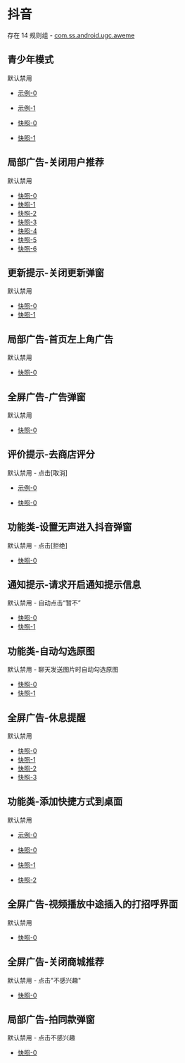 # 抖音

存在 14 规则组 - [com.ss.android.ugc.aweme](/src/apps/com.ss.android.ugc.aweme.ts)

## 青少年模式

默认禁用

- [示例-0](https://m.gkd.li/57941037/d2b6ee77-ae06-4873-a106-db4ce2324777)
- [示例-1](https://m.gkd.li/57941037/29534293-f3c7-4187-a36f-47e37fef2f42)

- [快照-0](https://i.gkd.li/i/14321107)
- [快照-1](https://i.gkd.li/i/14473006)

## 局部广告-关闭用户推荐

默认禁用

- [快照-0](https://i.gkd.li/i/12520943)
- [快照-1](https://i.gkd.li/i/12520962)
- [快照-2](https://i.gkd.li/i/12675396)
- [快照-3](https://i.gkd.li/i/12675129)
- [快照-4](https://i.gkd.li/i/12675245)
- [快照-5](https://i.gkd.li/i/12525387)
- [快照-6](https://i.gkd.li/i/12525389)

## 更新提示-关闭更新弹窗

默认禁用

- [快照-0](https://i.gkd.li/i/12534016)
- [快照-1](https://i.gkd.li/i/13328599)

## 局部广告-首页左上角广告

默认禁用

- [快照-0](https://i.gkd.li/i/12749276)

## 全屏广告-广告弹窗

默认禁用

- [快照-0](https://i.gkd.li/i/12769137)

## 评价提示-去商店评分

默认禁用 - 点击[取消]

- [示例-0](https://github.com/gkd-kit/inspect/assets/38517192/4554c785-39e0-4eac-9cfb-f1b1c2976008)

- [快照-0](https://i.gkd.li/i/13053628)

## 功能类-设置无声进入抖音弹窗

默认禁用 - 点击[拒绝]

- [快照-0](https://i.gkd.li/i/13256087)

## 通知提示-请求开启通知提示信息

默认禁用 - 自动点击“暂不”

- [快照-0](https://i.gkd.li/i/12675129)
- [快照-1](https://i.gkd.li/i/13669790)

## 功能类-自动勾选原图

默认禁用 - 聊天发送图片时自动勾选原图

- [快照-0](https://i.gkd.li/i/12846036)
- [快照-1](https://i.gkd.li/i/12846040)

## 全屏广告-休息提醒

默认禁用

- [快照-0](https://i.gkd.li/i/13241564)
- [快照-1](https://i.gkd.li/i/13372604)
- [快照-2](https://i.gkd.li/i/14160675)
- [快照-3](https://i.gkd.li/i/13372725)

## 功能类-添加快捷方式到桌面

默认禁用

- [示例-0](https://m.gkd.li/57941037/b06cba6d-cb80-4999-8c0b-309d86f7a7a3)

- [快照-0](https://i.gkd.li/i/13338556)
- [快照-1](https://i.gkd.li/i/13669682)
- [快照-2](https://i.gkd.li/i/14325749)

## 全屏广告-视频播放中途插入的打招呼界面

默认禁用

- [快照-0](https://i.gkd.li/i/13379307)

## 全屏广告-关闭商城推荐

默认禁用 - 点击"不感兴趣"

- [快照-0](https://i.gkd.li/i/13800207)

## 局部广告-拍同款弹窗

默认禁用 - 点击不感兴趣

- [快照-0](https://i.gkd.li/i/13996724)
